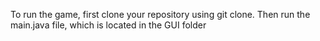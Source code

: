 To run the game, first clone your repository using git clone. Then run the main.java file, which is located in the GUI folder 
